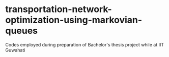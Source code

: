 transportation-network-optimization-using-markovian-queues
==========================================================

Codes employed during preparation of Bachelor's thesis project while at IIT Guwahati
